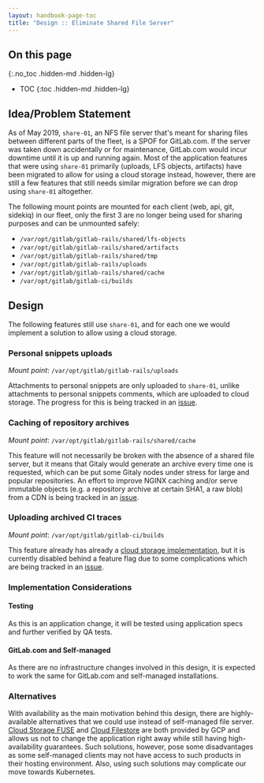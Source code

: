 ```yaml
---
layout: handbook-page-toc
title: "Design :: Eliminate Shared File Server"
---
```


## On this page
{:.no_toc .hidden-md .hidden-lg}

- TOC
{:toc .hidden-md .hidden-lg}

## Idea/Problem Statement

As of May 2019, `share-01`, an NFS file server that's meant for sharing files 
between different parts of the fleet, is a SPOF for GitLab.com. If the server was
taken down accidentally or for maintenance, GitLab.com would incur downtime until it is up and
running again. Most of the application features that were using `share-01` primarily
(uploads, LFS objects, artifacts) have been migrated to allow for using a cloud storage 
instead, however, there are still a few features that still needs similar 
migration before we can drop using `share-01` altogether.

The following mount points are mounted for each client (web, api, git, sidekiq) in our fleet,
only the first 3 are no longer being used for sharing purposes and can be unmounted safely:

* `/var/opt/gitlab/gitlab-rails/shared/lfs-objects`
* `/var/opt/gitlab/gitlab-rails/shared/artifacts`
* `/var/opt/gitlab/gitlab-rails/shared/tmp`
* `/var/opt/gitlab/gitlab-rails/uploads`
* `/var/opt/gitlab/gitlab-rails/shared/cache`
* `/var/opt/gitlab/gitlab-ci/builds`

## Design

The following features still use `share-01`, and for each one we would implement
a solution to allow using a cloud storage.

### Personal snippets uploads

*Mount point*: `/var/opt/gitlab/gitlab-rails/uploads`

Attachments to personal snippets are only uploaded to `share-01`, 
unlike attachments to personal snippets comments, which are uploaded to cloud 
storage. The progress for this is being tracked in an [issue][snippet-temp-uploads].

### Caching of repository archives

*Mount point*: `/var/opt/gitlab/gitlab-rails/shared/cache`

This feature will not necessarily be broken with the absence of a shared file 
server, but it means that Gitaly would generate an archive every time one is 
requested, which can be put some Gitaly nodes under stress for large and popular
repositories. An effort to improve NGINX caching and/or serve immutable objects
(e.g. a repository archive at certain SHA1, a raw blob) from a CDN is being tracked
in an [issue][nginx-caching].

### Uploading archived CI traces

*Mount point*: `/var/opt/gitlab/gitlab-ci/builds`

This feature already has already a [cloud storage 
implementation][live-traces], but it is currently disabled behind a feature
flag due to some complications which are being tracked in an
 [issue][disable-feature-flag].

### Implementation Considerations

#### Testing

As this is an application change, it will be tested using application specs and 
further verified by QA tests.

#### GitLab.com and Self-managed

As there are no infrastructure changes involved in this design, it is expected 
to work the same for GitLab.com and self-managed installations.

### Alternatives

With availability as the main motivation behind this design, there are 
highly-available alternatives that we could use instead of self-managed file 
server. [Cloud Storage FUSE][fuse] 
and [Cloud Filestore][filestore] are both provided by 
GCP and allows us not to change the application right away while still having 
high-availability guarantees. Such solutions, however, pose some disadvantages 
as some self-managed clients may not have access to such products in their 
hosting environment. Also, using such solutions may complicate our move
towards Kubernetes.

[live-traces]: https://docs.gitlab.com/ee/administration/job_traces.html#new-live-trace-architecture
[fuse]: https://cloud.google.com/storage/docs/gcs-fuse
[filestore]: https://cloud.google.com/filestore/
[disable-feature-flag]: https://gitlab.com/gitlab-org/gitlab-ce/issues/51496
[nginx-caching]: https://gitlab.com/gitlab-com/gl-infra/infrastructure/issues/4454
[snippet-temp-uploads]: https://gitlab.com/gitlab-org/gitlab-ce/issues/62663